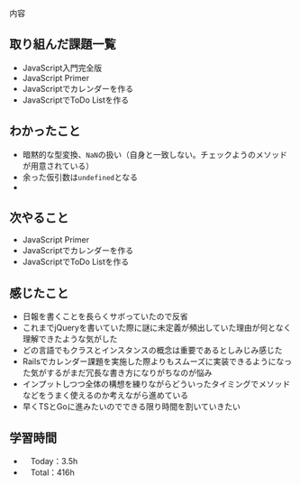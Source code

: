 内容
## 取り組んだ課題一覧
- JavaScript入門完全版
- JavaScript Primer
- JavaScriptでカレンダーを作る
- JavaScriptでToDo Listを作る

## わかったこと 
- 暗黙的な型変換、`NaN`の扱い（自身と一致しない。チェックようのメソッドが用意されている）
- 余った仮引数は`undefined`となる
- 
 
## 次やること
- JavaScript Primer
- JavaScriptでカレンダーを作る
- JavaScriptでToDo Listを作る

## 感じたこと
- 日報を書くことを長らくサボっていたので反省
- これまでjQueryを書いていた際に謎に未定義が頻出していた理由が何となく理解できたような気がした
- どの言語でもクラスとインスタンスの概念は重要であるとしみじみ感じた
- Railsでカレンダー課題を実施した際よりもスムーズに実装できるようになった気がするがまだ冗長な書き方になりがちなのが悩み
- インプットしつつ全体の構想を練りながらどういったタイミングでメソッドなどをうまく使えるのか考えながら進めている
- 早くTSとGoに進みたいのでできる限り時間を割いていきたい

## 学習時間
- 　Today：3.5h
- 　Total：416h